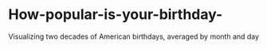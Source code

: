 # How-popular-is-your-birthday-
Visualizing two decades of American birthdays, averaged by month and day
